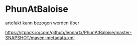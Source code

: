 # PhunAtBaloise

artefakt kann bezogen  werden über 

https://jitpack.io/com/github/lennartx/PhunAtBaloise/master-SNAPSHOT/maven-metadata.xml

